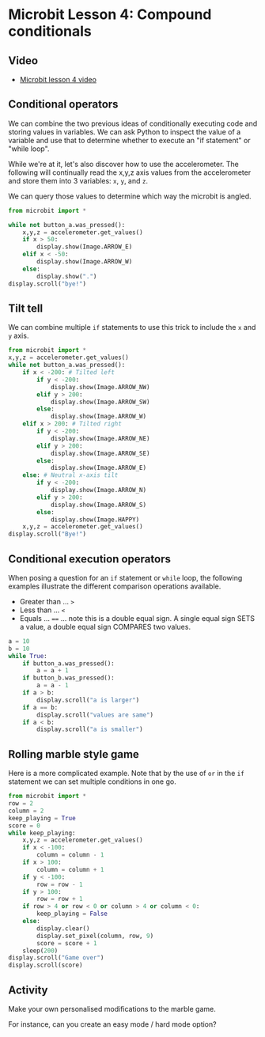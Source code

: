 # Microbit Lesson 4: Compound conditionals

## Video

* [Microbit lesson 4 video](https://www.youtube.com/watch?v=-AKLDBEj8oU)

## Conditional operators

We can combine the two previous ideas of conditionally executing code and storing values in variables. We can ask Python to inspect the value of a variable and use that to determine whether to execute an "if statement" or "while loop".

While we're at it, let's also discover how to use the accelerometer. The following will continually read the x,y,z axis values from the accelerometer and store them into 3 variables: `x`, `y`, and `z`.

We can query those values to determine which way the microbit is angled.

```python
from microbit import *

while not button_a.was_pressed():
    x,y,z = accelerometer.get_values()
    if x > 50:
        display.show(Image.ARROW_E)
    elif x < -50:
        display.show(Image.ARROW_W)
    else:
        display.show(".")
display.scroll("bye!")
```

## Tilt tell

We can combine multiple `if` statements to use this trick to include the `x` and `y` axis.

```python
from microbit import *
x,y,z = accelerometer.get_values()
while not button_a.was_pressed():
    if x < -200: # Tilted left
        if y < -200:
            display.show(Image.ARROW_NW)
        elif y > 200:
            display.show(Image.ARROW_SW)
        else:
            display.show(Image.ARROW_W)
    elif x > 200: # Tilted right
        if y < -200:
            display.show(Image.ARROW_NE)
        elif y > 200:
            display.show(Image.ARROW_SE)
        else:
            display.show(Image.ARROW_E)
    else: # Neutral x-axis tilt
        if y < -200:
            display.show(Image.ARROW_N)
        elif y > 200:
            display.show(Image.ARROW_S)
        else:
            display.show(Image.HAPPY)
    x,y,z = accelerometer.get_values()
display.scroll("Bye!")
```

## Conditional execution operators

When posing a question for an `if` statement or `while` loop, the following examples illustrate the different comparison operations available.

* Greater than ... `>`
* Less than ... `<`
* Equals ... `==` ... note this is a double equal sign. A single equal sign SETS a value, a double equal sign COMPARES two values.

```python
a = 10
b = 10
while True:
    if button_a.was_pressed():
        a = a + 1
    if button_b.was_pressed():
        a = a - 1
    if a > b:
        display.scroll("a is larger")
    if a == b:
        display.scroll("values are same")
    if a < b:
        display.scroll("a is smaller")
```

## Rolling marble style game

Here is a more complicated example. Note that by the use of `or` in the `if` statement we can set multiple conditions in one go.

```python
from microbit import *
row = 2
column = 2
keep_playing = True
score = 0
while keep_playing:
    x,y,z = accelerometer.get_values()
    if x < -100:
        column = column - 1
    if x > 100:
        column = column + 1
    if y < -100:
        row = row - 1
    if y > 100:
        row = row + 1
    if row > 4 or row < 0 or column > 4 or column < 0:
        keep_playing = False
    else:
        display.clear()
        display.set_pixel(column, row, 9)
        score = score + 1
    sleep(200)
display.scroll("Game over")
display.scroll(score)
```

## Activity

Make your own personalised modifications to the marble game. 

For instance, can you create an easy mode / hard mode option?

